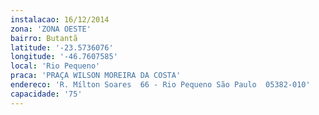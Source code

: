```yaml
---
instalacao: 16/12/2014
zona: 'ZONA OESTE'
bairro: Butantã
latitude: '-23.5736076'
longitude: '-46.7607585'
local: 'Rio Pequeno'
praca: 'PRAÇA WILSON MOREIRA DA COSTA'
endereco: 'R. Mílton Soares  66 - Rio Pequeno São Paulo  05382-010'
capacidade: '75'
---
```

